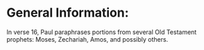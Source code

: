 # General Information:

In verse 16, Paul paraphrases portions from several Old Testament prophets: Moses, Zechariah, Amos, and possibly others.
